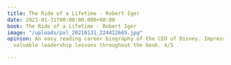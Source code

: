 ```yaml
---
title: The Ride of a Lifetime - Robert Iger
date: 2021-01-31T00:00:00.000+00:00
book: The Ride of a Lifetime - Robert Iger
image: "/uploads/pxl_20210131_224412665.jpg"
opinion: An easy reading career biography of the CEO of Disney. Impressive man, with
  valuable leadership lessons throughout the book. 4/5

---
```

